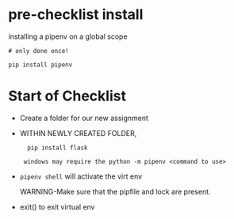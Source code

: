 # pre-checklist install
installing a pipenv on a global scope

`# only done once!`
```
pip install pipenv
```
# Start of Checklist
- Create a folder for our new assignment

- WITHIN NEWLY CREATED FOLDER, 

        pip install flask
    
       windows may require the python -m pipenv <command to use>

- ```pipenv shell``` will activate the virt env

    WARNING-Make sure that the pipfile and lock are present.
- exit() to exit virtual env